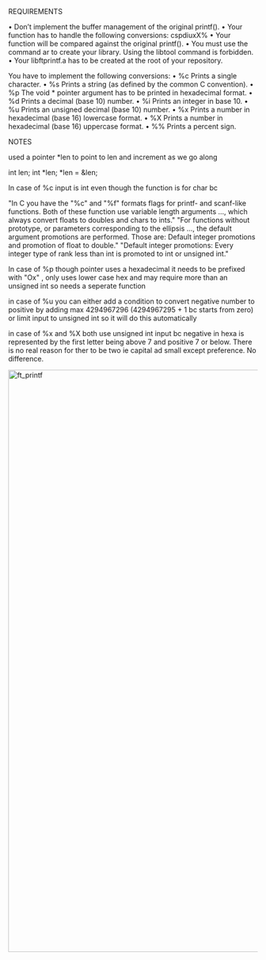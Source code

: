 REQUIREMENTS


• Don’t implement the buffer management of the original printf().
• Your function has to handle the following conversions: cspdiuxX%
• Your function will be compared against the original printf().
• You must use the command ar to create your library.
Using the libtool command is forbidden.
• Your libftprintf.a has to be created at the root of your repository.

You have to implement the following conversions:
• %c Prints a single character.
• %s Prints a string (as defined by the common C convention).
• %p The void * pointer argument has to be printed in hexadecimal format. • %d Prints a decimal (base 10) number.
• %i Prints an integer in base 10.
• %u Prints an unsigned decimal (base 10) number.
• %x Prints a number in hexadecimal (base 16) lowercase format.
• %X Prints a number in hexadecimal (base 16) uppercase format.
• %% Prints a percent sign.





NOTES


used a pointer *len to point to len and increment as we go along

int len;
int *len;
*len = &len;


In case of %c input is int even though the function is for char bc 


"In C you have the "%c" and "%f" formats flags for printf- and scanf-like functions. Both of these function use variable length arguments ..., which always convert floats to doubles and chars to ints." 
"For functions without prototype, or parameters corresponding to the ellipsis ..., the default argument promotions are performed.
Those are: Default integer promotions and promotion of float to double."
"Default integer promotions: Every integer type of rank less than int is promoted to int or unsigned int."

In case of %p though pointer uses a hexadecimal it needs to be prefixed with  "Ox" , only uses lower case hex and may require more than an unsigned int so needs a seperate function

in case of %u you can either add a condition to convert negative number to positive by adding max 4294967296 (4294967295 + 1 bc starts from zero) or limit input to unsigned int so it will do this automatically

in case of %x and %X both use unsigned int input bc negative in hexa is represented by the first letter being above 7 and positive 7 or below. There is no real reason for ther to be two ie capital ad small except preference. No difference.

<img width="1175" alt="ft_printf" src="https://user-images.githubusercontent.com/82111543/218945822-35ed8bde-d9d8-482a-a8b4-60aeb7bc50ec.png">
